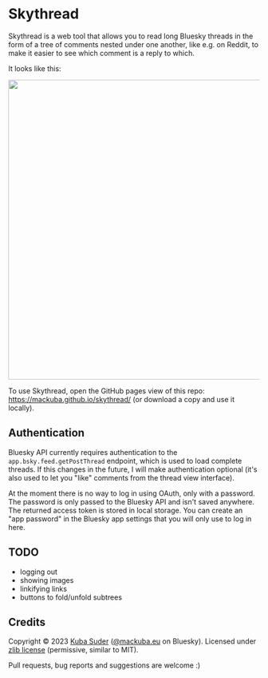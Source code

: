 # Skythread

Skythread is a web tool that allows you to read long Bluesky threads in the form of a tree of comments nested under one another, like e.g. on Reddit, to make it easier to see which comment is a reply to which.

It looks like this:

<img width="600" src="https://github.com/mackuba/skythread/assets/28465/7905fa5d-bea4-47f0-9094-624e66caa973">

To use Skythread, open the GitHub pages view of this repo: https://mackuba.github.io/skythread/ (or download a copy and use it locally).


## Authentication

Bluesky API currently requires authentication to the `app.bsky.feed.getPostThread` endpoint, which is used to load complete threads. If this changes in the future, I will make authentication optional (it's also used to let you "like" comments from the thread view interface).

At the moment there is no way to log in using OAuth, only with a password. The password is only passed to the Bluesky API and isn't saved anywhere. The returned access token is stored in local storage. You can create an "app password" in the Bluesky app settings that you will only use to log in here.


## TODO

* logging out
* showing images
* linkifying links
* buttons to fold/unfold subtrees


## Credits

Copyright © 2023 [Kuba Suder](https://mackuba.eu) (<a href="https://bsky.app/profile/mackuba.eu">@mackuba.eu</a> on Bluesky). Licensed under [zlib license](https://choosealicense.com/licenses/zlib/) (permissive, similar to MIT).

Pull requests, bug reports and suggestions are welcome :)
